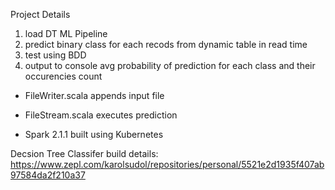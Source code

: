
Project Details 
1. load DT ML Pipeline
2. predict binary class for each recods from dynamic table in read time
3. test using BDD
4. output to console avg probability of prediction for each class and their occurencies count

*   FileWriter.scala appends input file

*  FileStream.scala executes prediction

* Spark 2.1.1 built using Kubernetes 

Decsion Tree Classifer build details: https://www.zepl.com/karolsudol/repositories/personal/5521e2d1935f407ab97584da2f210a37

 
